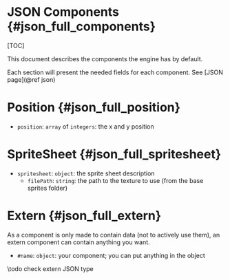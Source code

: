 JSON Components         {#json_full_components}
======
[TOC]

This document describes the components the engine has by default.

Each section will present the needed fields for each component. See [JSON page](@ref json)

# Position {#json_full_position}
  - `position`: `array` of `integers`: the x and y position

# SpriteSheet {#json_full_spritesheet}
  - `spritesheet`: `object`: the sprite sheet description
    - `filePath`: `string`: the path to the texture to use (from the base sprites folder)

# Extern {#json_full_extern}
As a component is only made to contain data (not to actively use them), an extern component can contain anything you want.

  - `#name`: `object`: your component; you can put anything in the object

\todo check extern JSON type